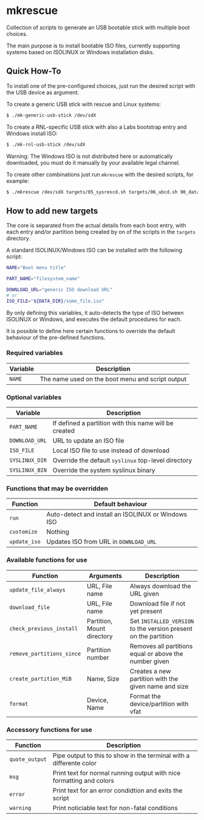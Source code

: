 # mkrescue

Collection of scripts to generate an USB bootable stick with multiple boot choices.

The main purpose is to install bootable ISO files, currently supporting systems
based on ISOLINUX or Windows installation disks.

## Quick How-To

To install one of the pre-configured choices, just run the desired script with
the USB device as argument.

To create a generic USB stick with rescue and Linux systems:

```sh
$ ./mk-generic-usb-stick /dev/sdX
```

To create a RNL-specific USB stick with also a Labs bootstrap entry and Windows install ISO:
```sh
$ ./mk-rnl-usb-stick /dev/sdX
```
Warning: The Windows ISO is not distributed here or automatically downloaded,
you must do it manually by your available legal channel.

To create other combinations just run `mkrescue` with the desired scripts, for example:
```sh
$ ./mkrescue /dev/sdX targets/05_sysrescd.sh targets/06_ubcd.sh 90_data.sh
```

## How to add new targets

The core is separated from the actual details from each boot entry, with each
entry and/or partition being created by on of the scripts in the `targets` directory.

A standard ISOLINUX/Windows ISO can be installed with the following script:
```sh
NAME="Boot menu title"

PART_NAME="filesystem_name"

DOWNLOAD_URL="generic ISO download URL"
# or
ISO_FILE="${DATA_DIR}/some_file.iso"
```

By only defining this variables, it auto-detects the type of ISO between ISOLINUX
or Windows, and executes the default procedures for each.

It is possible to define here certain functions to override the default behaviour
of the pre-defined functions.

### Required variables

| Variable        | Description                                                 |
| ---             | ---                                                         |
| `NAME`          | The name used on the boot menu and script output            |

### Optional variables

| Variable        | Description                                                 |
| ---             | ---                                                         |
| `PART_NAME`     | If defined a partition with this name will be created       |
| `DOWNLOAD_URL`  | URL to update an ISO file                                   |
| `ISO_FILE`      | Local ISO file to use instead of download                   |
| `SYSLINUX_DIR`  | Override the default `syslinux` top-level directory         |
| `SYSLINUX_BIN`  | Override the system syslinux binary                         |

### Functions that may be overridden

| Function     | Default behaviour                                              |
| ---          | ---                                                            |
| `run`        | Auto-detect and install an ISOLINUX or Windows ISO             |
| `customize`  | Nothing                                                        |
| `update_iso` | Updates ISO from URL in `DOWNLOAD_URL`                         |

### Available functions for use

| Function                  | Arguments                  | Description                                                     |
| ---                       | ---                        | ---                                                             |
| `update_file_always`      | URL, File name             | Always download the URL given                                   |
| `download_file`           | URL, File name             | Download file if not yet present                                |
| `check_previous_install`  | Partition, Mount directory | Set `INSTALLED_VERSION` to the version present on the partition |
| `remove_partitions_since` | Partition number           | Removes all partitions equal or above the number given          |
| `create_partition_MiB`    | Name, Size                 | Creates a new partition with the given name and size            |
| `format`                  | Device, Name               | Format the device/partition with vfat                           |

### Accessory functions for use

| Function       | Description                                                           |
| ---            | ---                                                                   |
| `quote_output` | Pipe output to this to show in the terminal with a differente color   |
| `msg`          | Print text for normal running output with nice formatting and colors  |
| `error`        | Print text for an error condidtion and exits the script               |
| `warning`      | Print noticiable text for non-fatal conditions                        |
